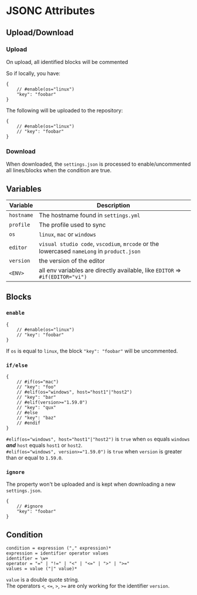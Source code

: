 JSONC Attributes
================

Upload/Download
---------------

### Upload

On upload, all identified blocks will be commented

So if locally, you have:
```
{
    // #enable(os="linux")
    "key": "foobar"
}
```

The following will be uploaded to the repository:
```
{
    // #enable(os="linux")
    // "key": "foobar"
}
```

### Download

When downloaded, the `settings.json` is processed to enable/uncommented all lines/blocks when the condition are true.

Variables
---------

| Variable   | Description                                                                               |
| ---------- | ----------------------------------------------------------------------------------------- |
| `hostname` | The hostname found in `settings.yml`                                                      |
| `profile`  | The profile used to sync                                                                  |
| `os`       | `linux`, `mac` or `windows`                                                               |
| `editor`   | `visual studio code`, `vscodium`, `mrcode` or the lowercased `nameLong` in `product.json` |
| `version`  | the version of the editor                                                                 |
| `<ENV>`    | all env variables are directly available, like `EDITOR` => `#if(EDITOR="vi")`             |

Blocks
------

### `enable`

```
{
    // #enable(os="linux")
    // "key": "foobar"
}
```

If `os` is equal to `linux`, the block `"key": "foobar"` will be uncommented.

### `if/else`

```
{
    // #if(os="mac")
    // "key": "foo"
    // #elif(os="windows", host="host1"|"host2")
    // "key": "bar"
    // #elif(version>="1.59.0")
    // "key": "qux"
    // #else
    // "key": "baz"
    // #endif
}
```

`#elif(os="windows", host="host1"|"host2")` is `true` when `os` equals `windows` ***and*** `host` equals `host1` or `host2`.<br />
`#elif(os="windows", version>="1.59.0")` is `true` when `version` is greater than or equal to `1.59.0`.

### `ignore`

The property won't be uploaded and is kept when downloading a new `settings.json`.

```
{
    // #ignore
    "key": "foobar"
}
```

Condition
---------

```
condition = expression ("," expression)*
expression = identifier operator values
identifier = \w+
operator = "=" | "!=" | "<" | "<=" | ">" | ">="
values = value ("|" value)*
```

`value` is a double quote string.<br />
The operators `<`, `<=`, `>`, `>=` are only working for the identifier `version`.

